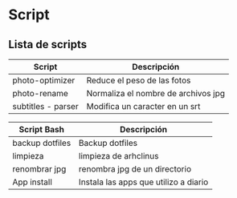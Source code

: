 #  Script
## Lista de scripts

| Script | Descripción |
| ------ | ------ |
| photo-optimizer | Reduce el peso de las fotos |
| photo-rename | Normaliza el nombre de archivos jpg |
| subtitles - parser | Modifica un caracter en un srt|


| Script Bash | Descripción |
| ------ | ------ |
| backup dotfiles  | Backup dotfiles  |
| limpieza | limpieza de arhclinus |
| renombrar jpg | renombra jpg de un directorio |
| App install | Instala las apps que utilizo a diario |
